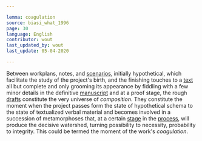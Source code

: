 ```yaml
---

lemma: coagulation
source: biasi_what_1996
page: 30
language: English
contributor: wout
last_updated_by: wout
last_update: 05-04-2020

---
```


Between workplans, notes, and [scenarios](scenario.html), initially hypothetical, which facilitate the study of the project's birth, and the finishing touches to a [text](text.html) all but complete and only grooming its appearance by fiddling with a few minor details in the definitive [manuscript](manuscript.html) and at a proof stage, the rough [drafts](draft.html) constitute the very universe of _composition_. They constitute the moment when the project passes form the state of hypothetical schema to the state of textualized verbal material and becomes involved in a succession of metamorphoses that, at a certain [stage](writingStage.html) in the [process](writingProcess.html), will produce the decisive watershed, turning possibility to necessity, probability to integrity. This could be termed the moment of the work's _coagulation_.

